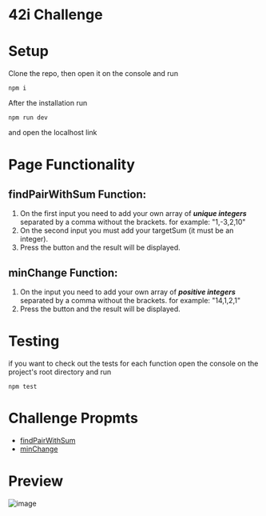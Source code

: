 # 42i Challenge

# Setup

Clone the repo, then open it on the console and run
```
npm i
```
After the installation run 
```
npm run dev
```
and open the localhost link

# Page Functionality

## findPairWithSum Function:
1. On the first input you need to add your own array of ***unique integers*** separated by a comma without the brackets. for example: "1,-3,2,10"
1. On the second input you must add your targetSum (it must be an integer).
1. Press the button and the result will be displayed.

## minChange Function:
1. On the input you need to add your own array of ***positive integers*** separated by a comma without the brackets. for example: "14,1,2,1"
1. Press the button and the result will be displayed.

# Testing
if you want to check out the tests for each function open the console on the project's root directory and run 
```
npm test
```
# Challenge Propmts
- [findPairWithSum](https://42i.notion.site/Two-Number-Sum-83fced39cc3b4bb698c365fffa7b9444)
- [minChange](https://42i.notion.site/Non-Constructible-Change-e423c9af05c64621a40bf9dcefee3930)

# Preview
![image](https://github.com/Rayvony/42i-challenge/assets/91701599/6eae1e71-8648-4f76-96e2-2fd0654c28bb)



